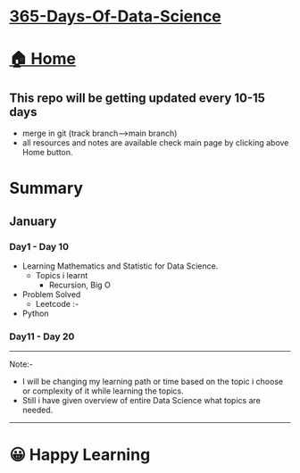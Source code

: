 # [365-Days-Of-Data-Science](365-Days-Of-DataScience.md)

# <a href="../">🏠 Home</a>


## This repo will be getting updated every 10-15 days 
- merge in git (track branch-->main branch)
- all resources and notes are available check main page by clicking above Home button.


# Summary
## January
### Day1 - Day 10
- Learning Mathematics and Statistic for Data Science.
    - Topics i learnt
        - Recursion, Big O
- Problem Solved
    - Leetcode :- 
- Python 

### Day11 - Day 20


 
 
-------------
Note:- 
- I will be changing my learning path or time based on the topic i choose or complexity of it while learning the topics.
- Still i have given overview of entire Data Science what topics are needed.


----
# 😀 Happy Learning